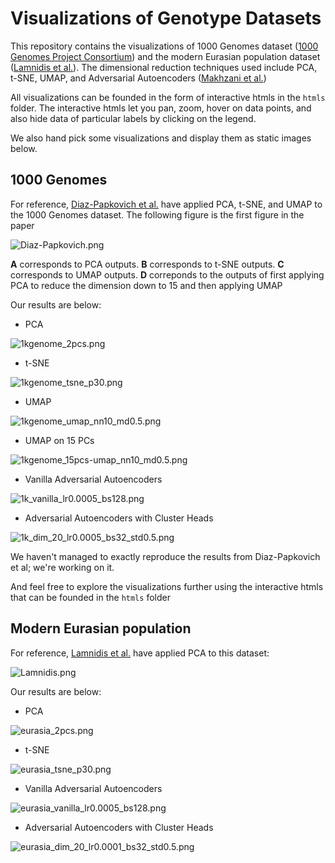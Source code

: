 # Visualizations of Genotype Datasets

This repository contains the visualizations of 1000 Genomes dataset ([1000 Genomes Project Consortium](https://www.ncbi.nlm.nih.gov/pmc/articles/PMC3498066/)) and the modern Eurasian population dataset ([Lamnidis et al.](https://www.nature.com/articles/s41467-018-07483-5)). The dimensional reduction techniques used include PCA, t-SNE, UMAP, and Adversarial Autoencoders ([Makhzani et al.](https://arxiv.org/pdf/1511.05644.pdf))

All visualizations can be founded in the form of interactive htmls in the `htmls` folder. The interactive htmls let you pan, zoom, hover on data points, and also hide data of particular labels by clicking on the legend. 

We also hand pick some visualizations and display them as static images below.

## 1000 Genomes

For reference, [Diaz-Papkovich et al.](https://journals.plos.org/plosgenetics/article?id=10.1371/journal.pgen.1008432) have applied PCA, t-SNE, and UMAP to the 1000 Genomes dataset. The following figure is the first figure in the paper

![Diaz-Papkovich.png](imgs/Diaz-Papkovich.png)

**A** corresponds to PCA outputs. **B** corresponds to t-SNE outputs. **C** corresponds to UMAP outputs. **D** correponds to the outputs of first applying PCA to reduce the dimension down to 15 and then applying UMAP

Our results are below:

- PCA

![1kgenome_2pcs.png](imgs/1kgenome_2pcs.png)

- t-SNE

![1kgenome_tsne_p30.png](imgs/1kgenome_tsne_p30.png)

- UMAP

![1kgenome_umap_nn10_md0.5.png](imgs/1kgenome_umap_nn10_md0.5.png)

- UMAP on 15 PCs

![1kgenome_15pcs-umap_nn10_md0.5.png](imgs/1kgenome_15pcs-umap_nn10_md0.5.png)

- Vanilla Adversarial Autoencoders

![1k_vanilla_lr0.0005_bs128.png](imgs/1k_vanilla_lr0.0005_bs128.png)

- Adversarial Autoencoders with Cluster Heads

![1k_dim_20_lr0.0005_bs32_std0.5.png](imgs/1k_dim_20_lr0.0005_bs32_std0.5.png)

We haven't managed to exactly reproduce the results from Diaz-Papkovich et al; we're working on it. 

And feel free to explore the visualizations further using the interactive htmls that can be founded in the `htmls` folder

## Modern Eurasian population

For reference, [Lamnidis et al.](https://www.nature.com/articles/s41467-018-07483-5) have applied PCA to this dataset:

![Lamnidis.png](imgs/Lamnidis.png)

Our results are below:

- PCA

![eurasia_2pcs.png](imgs/eurasia_2pcs.png)

- t-SNE

![eurasia_tsne_p30.png](imgs/eurasia_tsne_p30.png)

- Vanilla Adversarial Autoencoders

![eurasia_vanilla_lr0.0005_bs128.png](imgs/eurasia_vanilla_lr0.0005_bs128.png)

- Adversarial Autoencoders with Cluster Heads

![eurasia_dim_20_lr0.0001_bs32_std0.5.png](imgs/eurasia_dim_20_lr0.0001_bs32_std0.5.png)








